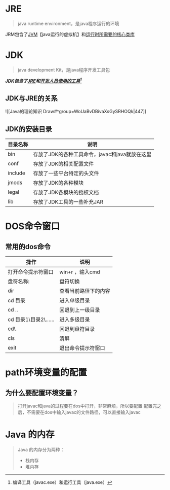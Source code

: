 # JRE
>java runtime environment，是java程序运行的环境

JRM包含了<u>JVM</u>【java运行的虚拟机】和<u>运行时所需要的核心类库</u>

# JDK
>java development Kit，是java程序开发工具包

***JDK包含了<u>JRE</u>和<u>开发人员使用的工具</u>[^2]***

[^2]:编译工具（javac.exe）和运行工具（java.exe）
## JDK与JRE的关系
![[Java的理论知识 Draw#^group=WoUaBvDBivaXsGySRHOQk|447]]
## JDK的安装目录
| **目录名称**          | **说明**          |
| -------------- | -------------- | 
| bin | 存放了JDK的各种工具命令，javac和java就放在这里 | 
| conf | 存放了JDK的相关配置文件 |
| include | 存放了一些平台特定的头文件 | 
| jmods | 存放了JDK的各种模块 | 
| legal | 存放了JDK各模块的授权文档 |
| lib | 存放了JDK工具的一些补充JAR |

# DOS命令窗口
## 常用的dos命令
| **操作**          | **说明**          |
| -------------- | -------------- | 
| 打开命令提示符窗口 | win+r ，输入cmd | 
| 盘符名称: | 盘符切换 | 
| dir | 查看当前路径下的内容 |
| cd 目录          | 进入单级目录     |
| cd .. | 回退到上一级目录 | 
| cd 目录1\目录2\…… | 进入多级目录 | 
| cd\ | 回退到盘符目录 |
| cls | 清屏 | 
| exit | 退出命令提示符窗口 |

# path环境变量的配置
## 为什么要配置环境变量？
>打开javac和java的过程要在dos中打开，非常麻烦，所以要配置
>配置完之后，不需要在dos中输入javac的文件路径，可以直接输入javac

# Java 的内存
>Java 的内存分为两种：
>- 栈内存
>- 堆内存




























